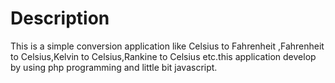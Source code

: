 Description
=========================
This is a simple conversion application like Celsius to Fahrenheit ,Fahrenheit to Celsius,Kelvin to Celsius,Rankine to Celsius etc.this application develop by using php programming and little bit javascript.